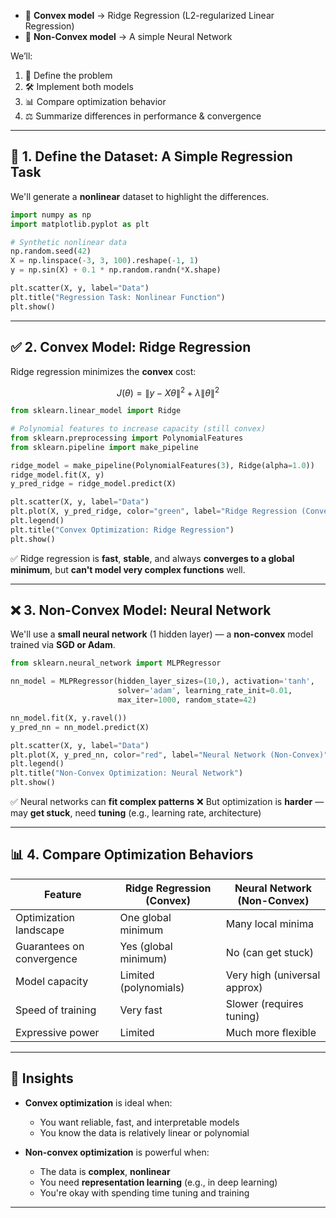 
* 🧠 **Convex model** → Ridge Regression (L2-regularized Linear Regression)
* 🤖 **Non-Convex model** → A simple Neural Network

We’ll:

1. 📘 Define the problem
2. 🛠️ Implement both models
3. 📊 Compare optimization behavior
4. ⚖️ Summarize differences in performance & convergence

---

## 🧪 1. Define the Dataset: A Simple Regression Task

We'll generate a **nonlinear** dataset to highlight the differences.

```python
import numpy as np
import matplotlib.pyplot as plt

# Synthetic nonlinear data
np.random.seed(42)
X = np.linspace(-3, 3, 100).reshape(-1, 1)
y = np.sin(X) + 0.1 * np.random.randn(*X.shape)

plt.scatter(X, y, label="Data")
plt.title("Regression Task: Nonlinear Function")
plt.show()
```

---

## ✅ 2. Convex Model: Ridge Regression

Ridge regression minimizes the **convex** cost:

$$
J(\theta) = \|y - X\theta\|^2 + \lambda \|\theta\|^2
$$

```python
from sklearn.linear_model import Ridge

# Polynomial features to increase capacity (still convex)
from sklearn.preprocessing import PolynomialFeatures
from sklearn.pipeline import make_pipeline

ridge_model = make_pipeline(PolynomialFeatures(3), Ridge(alpha=1.0))
ridge_model.fit(X, y)
y_pred_ridge = ridge_model.predict(X)

plt.scatter(X, y, label="Data")
plt.plot(X, y_pred_ridge, color="green", label="Ridge Regression (Convex)")
plt.legend()
plt.title("Convex Optimization: Ridge Regression")
plt.show()
```

✅ Ridge regression is **fast**, **stable**, and always **converges to a global minimum**, but **can't model very complex functions** well.

---

## ❌ 3. Non-Convex Model: Neural Network

We'll use a **small neural network** (1 hidden layer) — a **non-convex** model trained via **SGD or Adam**.

```python
from sklearn.neural_network import MLPRegressor

nn_model = MLPRegressor(hidden_layer_sizes=(10,), activation='tanh',
                        solver='adam', learning_rate_init=0.01,
                        max_iter=1000, random_state=42)

nn_model.fit(X, y.ravel())
y_pred_nn = nn_model.predict(X)

plt.scatter(X, y, label="Data")
plt.plot(X, y_pred_nn, color="red", label="Neural Network (Non-Convex)")
plt.legend()
plt.title("Non-Convex Optimization: Neural Network")
plt.show()
```

✅ Neural networks can **fit complex patterns**
❌ But optimization is **harder** — may **get stuck**, need **tuning** (e.g., learning rate, architecture)

---

## 📊 4. Compare Optimization Behaviors

| Feature                   | Ridge Regression (Convex) | Neural Network (Non-Convex)  |
| ------------------------- | ------------------------- | ---------------------------- |
| Optimization landscape    | One global minimum        | Many local minima            |
| Guarantees on convergence | Yes (global minimum)      | No (can get stuck)           |
| Model capacity            | Limited (polynomials)     | Very high (universal approx) |
| Speed of training         | Very fast                 | Slower (requires tuning)     |
| Expressive power          | Limited                   | Much more flexible           |

---

## 🧠 Insights

* **Convex optimization** is ideal when:

  * You want reliable, fast, and interpretable models
  * You know the data is relatively linear or polynomial

* **Non-convex optimization** is powerful when:

  * The data is **complex**, **nonlinear**
  * You need **representation learning** (e.g., in deep learning)
  * You're okay with spending time tuning and training

---


